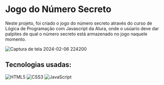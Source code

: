 # Jogo do Número Secreto
Neste projeto, foi criado o jogo do número secreto através do curso de Lógica de Programação com Javascript da Alura, onde o usúario deve dar palpites de qual o número secreto está armazenado no jogo naquele momento.

![Captura de tela 2024-02-06 224200](https://github.com/paulohrsodre/numero-secreto/assets/31263324/529f3e24-43d7-42a4-bf5f-2f8e13e4a582)

## Tecnologias usadas:
![HTML5](https://a11ybadges.com/badge?logo=html5)
![CSS3](https://a11ybadges.com/badge?logo=css3)
![JavaScript](https://a11ybadges.com/badge?logo=javascript)

